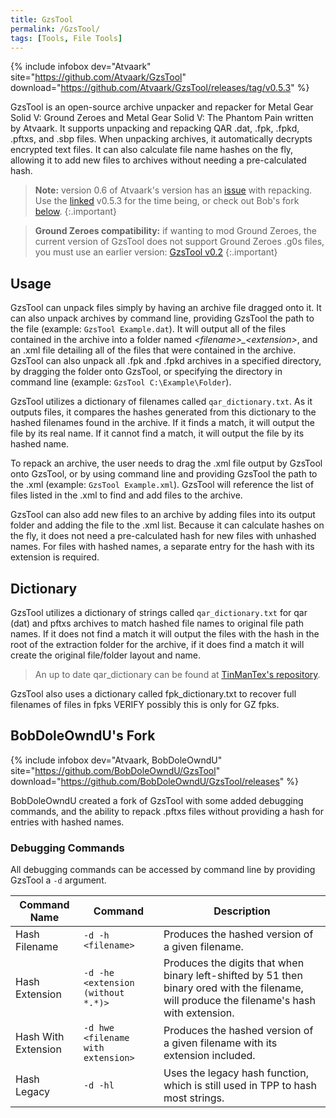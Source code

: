 ```yaml
---
title: GzsTool
permalink: /GzsTool/
tags: [Tools, File Tools]
---
```


{% include infobox dev="Atvaark" site="https://github.com/Atvaark/GzsTool" download="https://github.com/Atvaark/GzsTool/releases/tag/v0.5.3" %}

GzsTool is an open-source archive unpacker and repacker for Metal Gear
Solid V: Ground Zeroes and Metal Gear Solid V: The Phantom Pain written
by Atvaark. It supports unpacking and repacking QAR .dat, .fpk, .fpkd,
.pftxs, and .sbp files. When unpacking archives, it automatically
decrypts encrypted text files. It can also calculate file name hashes on
the fly, allowing it to add new files to archives without needing a
pre-calculated hash.

> **Note:** version 0.6 of Atvaark's version has an [issue](https://github.com/Atvaark/GzsTool/issues/9) with repacking. Use the [linked](https://github.com/Atvaark/GzsTool/releases/tag/v0.5.3) v0.5.3 for the time being, or check out Bob's fork [below](#bobdoleowndus-fork).
{:.important}

> **Ground Zeroes compatibility:** if wanting to mod Ground Zeroes, the current version of GzsTool does not support Ground Zeroes .g0s files, you must use an earlier version: [GzsTool v0.2](https://github.com/Atvaark/GzsTool/releases/tag/v0.2)
{:.important}

## Usage

GzsTool can unpack files simply by having an archive file dragged onto
it. It can also unpack archives by command line, providing GzsTool the
path to the file (example: `GzsTool Example.dat`). It will output all of
the files contained in the archive into a folder named
*\<filename\>_\<extension\>*, and an .xml file detailing all of the files
that were contained in the archive. GzsTool can also unpack all .fpk and
.fpkd archives in a specified directory, by dragging the folder onto
GzsTool, or specifying the directory in command line (example: `GzsTool C:\Example\Folder`).

GzsTool utilizes a dictionary of filenames called `qar_dictionary.txt`.
As it outputs files, it compares the hashes generated from this
dictionary to the hashed filenames found in the archive. If it finds a
match, it will output the file by its real name. If it cannot find a
match, it will output the file by its hashed name.

To repack an archive, the user needs to drag the .xml file output by
GzsTool onto GzsTool, or by using command line and providing GzsTool the
path to the .xml (example: `GzsTool Example.xml`). GzsTool will
reference the list of files listed in the .xml to find and add files to
the archive.

GzsTool can also add new files to an archive by adding files into its
output folder and adding the file to the .xml list. Because it can
calculate hashes on the fly, it does not need a pre-calculated hash for
new files with unhashed names. For files with hashed names, a separate
entry for the hash with its extension is required.

## Dictionary

GzsTool utilizes a dictionary of strings called `qar_dictionary.txt`
for qar (dat) and pftxs archives to match hashed file names to original
file path names. If it does not find a match it will output the files
with the hash in the root of the extraction folder for the archive, if
it does find a match it will create the original file/folder layout and
name.

> An up to date qar_dictionary can be found at [TinManTex's repository](https://github.com/TinManTex/mgsv-lookup-strings).

GzsTool also uses a dictionary called fpk_dictionary.txt to recover
full filenames of files in fpks VERIFY possibly this is only for GZ
fpks.

## BobDoleOwndU's Fork

{% include infobox dev="Atvaark, BobDoleOwndU" site="https://github.com/BobDoleOwndU/GzsTool" download="https://github.com/BobDoleOwndU/GzsTool/releases" %}

BobDoleOwndU created a fork of GzsTool with some added debugging
commands, and the ability to repack .pftxs files without providing a
hash for entries with hashed names.

### Debugging Commands

All debugging commands can be accessed by command line by providing
GzsTool a `-d` argument.

| Command Name        | Command                            | Description                                                                                                                                  |
| ------------------- | ---------------------------------- | -------------------------------------------------------------------------------------------------------------------------------------------- |
| Hash Filename       | `-d -h <filename>`                 | Produces the hashed version of a given filename.                                                                                             |
| Hash Extension      | `-d -he <extension (without *.*)>` | Produces the digits that when binary left-shifted by 51 then binary ored with the filename, will produce the filename's hash with extension. |
| Hash With Extension | `-d hwe <filename with extension>` | Produces the hashed version of a given filename with its extension included.                                                                 |
| Hash Legacy         | `-d -hl`                           | Uses the legacy hash function, which is still used in TPP to hash most strings.                                                              |

